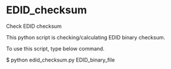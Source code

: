 EDID_checksum
=============

Check EDID checksum

This python script is checking/calculating EDID binary checksum.

To use this script, type below command.  

$ python edid_checksum.py EDID_binary_file
